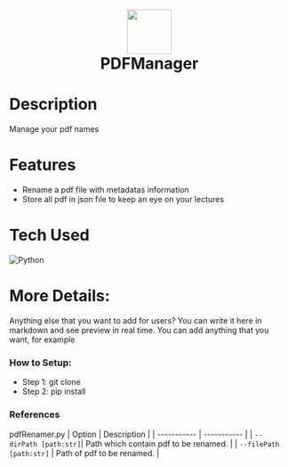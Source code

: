 <div align="center">
      <h1> <img src="https://st4.depositphotos.com/34214788/40550/i/600/depositphotos_405505120-stock-photo-pdf-icon-flat-sign-on.jpg" width="80px"><br/>PDFManager</h1>
     </div>


# Description
Manage your pdf names

# Features
- Rename a pdf file with metadatas information
- Store all pdf in json file to keep an eye on your lectures


# Tech Used
 ![Python](https://img.shields.io/badge/python-3670A0?style=for-the-badge&logo=python&logoColor=ffdd54)
      
# More Details:
Anything else that you want to add for users? You can write it here in markdown and see preview in real time. You can add anything that you want, for example

### How to Setup:
- Step 1: git clone
- Step 2: pip install

### References
pdfRenamer.py
| Option | Description |
| ----------- | ----------- |
| `--dirPath [path:str]`| Path which contain pdf to be renamed. |
| `--filePath [path:str]` | Path of pdf to be renamed. |


      
<!-- </> with 💛 by readMD (https://readmd.itsvg.in) -->
    
